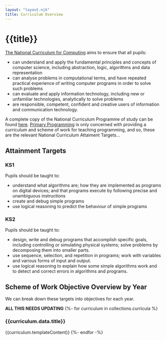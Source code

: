 ```yaml
---
layout: "layout.njk"
title: Curriculum Overview
---
```


# {{title}}

[The National Curriculum for Computing](https://www.gov.uk/government/publications/national-curriculum-in-england-computing-programmes-of-study) aims to ensure that all pupils:

- can understand and apply the fundamental principles and concepts of computer science, including abstraction, logic, algorithms and data representation
- can analyse problems in computational terms, and have repeated practical experience of writing computer programs in order to solve such problems
- can evaluate and apply information technology, including new or unfamiliar technologies, analytically to solve problems
- are responsible, competent, confident and creative users of information and communication technology.

A complete copy of the National Curriculum Programme of study can be found [here](https://assets.publishing.service.gov.uk/government/uploads/system/uploads/attachment_data/file/239033/PRIMARY_national_curriculum_-_Computing.pdf). [Primary Programming](/) is only concerned with providing a curriculum and scheme of work for teaching programming, and so, these are the relevant National Curriculum Attaiment Targets...

## Attainment Targets

### KS1

Pupils should be taught to:

- understand what algorithms are; how they are implemented as programs on digital devices; and that programs execute by following precise and unambiguous instructions
- create and debug simple programs
- use logical reasoning to predict the behaviour of simple programs

### KS2

Pupils should be taught to:

- design, write and debug programs that accomplish specific goals, including controlling or simulating physical systems; solve problems by decomposing them into smaller parts.
- use sequence, selection, and repetition in programs; work with variables and various forms of input and output.
- use logical reasoning to explain how some simple algorithms work and to detect and correct errors in algorithms and programs.

## Scheme of Work Objective Overview by Year

We can break down these targets into objectives for each year.

**ALL THIS NEEDS UPDATING**
{%- for curriculum in collections.curricula %}

### {{curriculum.data.title}}

{{curriculum.templateContent}}
{%- endfor -%}
